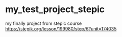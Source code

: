 # my_test_project_stepic
my finally project from stepic course
https://stepik.org/lesson/199980/step/6?unit=174035
